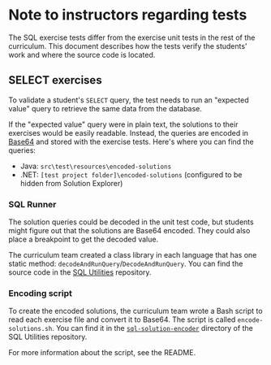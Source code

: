 # Note to instructors regarding tests

The SQL exercise tests differ from the exercise unit tests in the rest of the curriculum. This document describes how the tests verify the students' work and where the source code is located.

## SELECT exercises

To validate a student's `SELECT` query, the test needs to run an "expected value" query to retrieve the same data from the database.

If the "expected value" query were in plain text, the solutions to their exercises would be easily readable. Instead, the queries are encoded in [Base64](https://en.wikipedia.org/wiki/Base64) and stored with the exercise tests. Here's where you can find the queries:

* Java: `src\test\resources\encoded-solutions`
* .NET: `[test project folder]\encoded-solutions` (configured to be hidden from Solution Explorer)

### SQL Runner

The solution queries could be decoded in the unit test code, but students might figure out that the solutions are Base64 encoded. They could also place a breakpoint to get the decoded value.

The curriculum team created a class library in each language that has one static method: `decodeAndRunQuery`/`DecodeAndRunQuery`. You can find the source code in the [SQL Utilities](https://gitlab.com/te-curriculum/curriculum-utility-projects/sql-utilities) repository.

### Encoding script

To create the encoded solutions, the curriculum team wrote a Bash script to read each exercise file and convert it to Base64. The script is called `encode-solutions.sh`. You can find it in the [`sql-solution-encoder`](https://gitlab.com/te-curriculum/curriculum-utility-projects/sql-utilities/-/tree/main/sql-solution-encoder) directory of the SQL Utilities repository.

For more information about the script, see the README.
